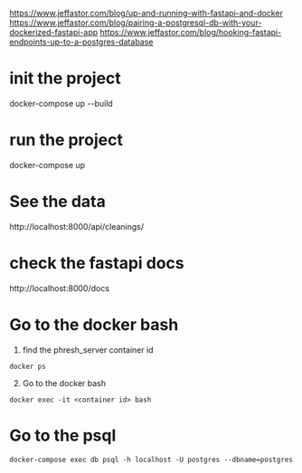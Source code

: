 https://www.jeffastor.com/blog/up-and-running-with-fastapi-and-docker
https://www.jeffastor.com/blog/pairing-a-postgresql-db-with-your-dockerized-fastapi-app
https://www.jeffastor.com/blog/hooking-fastapi-endpoints-up-to-a-postgres-database


# init the project 
docker-compose up --build

# run the project
docker-compose up

# See the data
http://localhost:8000/api/cleanings/


# check the fastapi docs
http://localhost:8000/docs

# Go to the docker bash
1. find the phresh_server container id
```
docker ps 
```
2. Go to the docker bash
```
docker exec -it <container id> bash
```

# Go to the psql 
```
docker-compose exec db psql -h localhost -U postgres --dbname=postgres

```